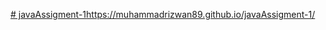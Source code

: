 [# javaAssigment-1](https://muhammadrizwan89.github.io/javaAssigment-1/)https://muhammadrizwan89.github.io/javaAssigment-1/
